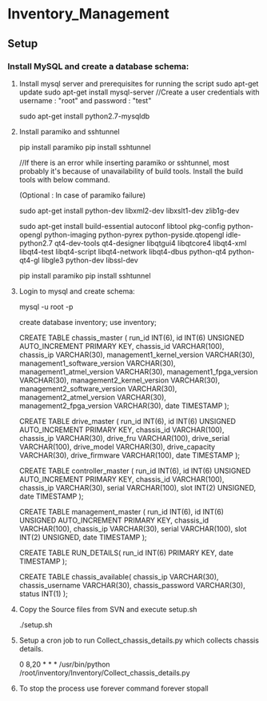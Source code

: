 

# Inventory_Management

## Setup

### Install MySQL and create a database schema:

1) Install mysql server and prerequisites for running the script
    sudo apt-get update
    sudo apt-get install mysql-server
    //Create a user credentials with username : "root" and password : "test"

    sudo apt-get install python2.7-mysqldb

2) Install paramiko and sshtunnel 

    pip install paramiko
    pip install sshtunnel

    //If there is an error while inserting paramiko or sshtunnel, most probably it's because of unavailability of build tools. Install the build tools with below command.

    (Optional : In case of paramiko failure)

    sudo apt-get install python-dev libxml2-dev libxslt1-dev zlib1g-dev

    sudo apt-get install build-essential autoconf libtool pkg-config python-opengl python-imaging python-pyrex python-pyside.qtopengl idle-python2.7 qt4-dev-tools qt4-designer libqtgui4 libqtcore4 libqt4-xml libqt4-test libqt4-script libqt4-network libqt4-dbus python-qt4 python-qt4-gl libgle3 python-dev libssl-dev

    pip install paramiko
    pip install sshtunnel

3) Login to mysql and create schema:

    mysql -u root -p

    create database inventory;
    use inventory;

    CREATE TABLE chassis_master (
    run_id INT(6),
    id INT(6) UNSIGNED AUTO_INCREMENT PRIMARY KEY,
    chassis_id VARCHAR(100),
    chassis_ip VARCHAR(30),
    management1_kernel_version VARCHAR(30),
    management1_software_version VARCHAR(30),
    management1_atmel_version VARCHAR(30),
    management1_fpga_version VARCHAR(30),
    management2_kernel_version VARCHAR(30),
    management2_software_version VARCHAR(30),
    management2_atmel_version VARCHAR(30),
    management2_fpga_version VARCHAR(30),
    date TIMESTAMP
    );

    CREATE TABLE drive_master (
        run_id INT(6),
        id INT(6) UNSIGNED AUTO_INCREMENT PRIMARY KEY,
        chassis_id VARCHAR(100),
        chassis_ip VARCHAR(30),
        drive_fru VARCHAR(100),
        drive_serial VARCHAR(100),
        drive_model VARCHAR(30),
        drive_capacity VARCHAR(30),
        drive_firmware VARCHAR(100),
        date TIMESTAMP
    );

    CREATE TABLE controller_master (
        run_id INT(6),
        id INT(6) UNSIGNED AUTO_INCREMENT PRIMARY KEY,
        chassis_id VARCHAR(100),
        chassis_ip VARCHAR(30),
        serial  VARCHAR(100),
        slot    INT(2) UNSIGNED,
        date TIMESTAMP
    );


    CREATE TABLE management_master (
        run_id INT(6),
        id INT(6) UNSIGNED AUTO_INCREMENT PRIMARY KEY,
        chassis_id VARCHAR(100),
        chassis_ip VARCHAR(30),
        serial  VARCHAR(100),
        slot    INT(2) UNSIGNED,
        date TIMESTAMP
    );

    CREATE TABLE RUN_DETAILS(
        run_id INT(6) PRIMARY KEY,
        date TIMESTAMP
    );

    CREATE  TABLE chassis_available(
        chassis_ip VARCHAR(30),
        chassis_username VARCHAR(30),
        chassis_password VARCHAR(30),
        status INT(1)
    );

4) Copy the Source files from SVN and execute setup.sh

    ./setup.sh

5) Setup a cron job to run Collect_chassis_details.py which collects chassis details.

    0 8,20 * * * /usr/bin/python /root/inventory/Inventory/Collect_chassis_details.py

6) To stop the process use forever command
    forever stopall
